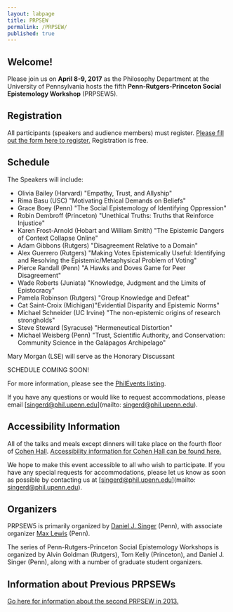 ```yaml
---
layout: labpage
title: PRPSEW
permalink: /PRPSEW/
published: true
---
```

## Welcome!

Please join us on **April 8-9, 2017** as the Philosophy Department at the University of Pennsylvania hosts the fifth **Penn-Rutgers-Princeton Social Epistemology Workshop** (PRPSEW5).

## Registration
All participants (speakers and audience members) must register.  [Please fill out the form here to register.](https://goo.gl/forms/cxecjVZsUFM4qkLi1)  Registration is free.

## Schedule

The Speakers will include:


- Olivia Bailey (Harvard) "Empathy, Trust, and Allyship"
- Rima Basu (USC) "Motivating Ethical Demands on Beliefs"
- Grace Boey (Penn) "The Social Epistemology of Identifying Oppression"
- Robin Dembroff (Princeton) "Unethical Truths: Truths that Reinforce Injustice"
- Karen Frost-Arnold (Hobart and William Smith) "The Epistemic Dangers of Context Collapse Online"
- Adam Gibbons (Rutgers) "Disagreement Relative to a Domain"
- Alex Guerrero (Rutgers) "Making Votes Epistemically Useful: Identifying and Resolving the Epistemic/Metaphysical Problem of Voting"
- Pierce Randall (Penn) "A Hawks and Doves Game for Peer Disagreement"
- Wade Roberts (Juniata) "Knowledge, Judgment and the Limits of Epistocracy"
- Pamela Robinson (Rutgers) "Group Knowledge and Defeat"
- Cat Saint-Croix (Michigan)"Evidential Disparity and Epistemic Norms"
- Michael Schneider (UC Irvine) "The non-epistemic origins of research strongholds"
- Steve Steward (Syracuse) "Hermeneutical Distortion"
- Michael Weisberg (Penn) "Trust, Scientific Authority, and Conservation: Community Science in the Galápagos Archipelago"

Mary Morgan (LSE) will serve as the Honorary Discussant


SCHEDULE COMING SOON!

For more information, please see the [PhilEvents listing](http://philevents.org/event/show/27513).

If you have any questions or would like to request accommodations, please email [singerd@phil.upenn.edu](mailto: singerd@phil.upenn.edu).

## Accessibility Information
All of the talks and meals except dinners will take place on the fourth floor of [Cohen Hall](http://www.facilities.upenn.edu/maps/locations/cohen-hall-claudia).  [Accessibility information for Cohen Hall can be found here.](http://www.facilities.upenn.edu/sites/default/files/pennaccess/PA0310-CohenHall.pdf)

We hope to make this event accessible to all who wish to participate.  If you have any special requests for accommodations, please let us know as soon as possible by contacting us at [singerd@phil.upenn.edu](mailto: singerd@phil.upenn.edu).

## Organizers
PRPSEW5 is primarily organized by [Daniel J. Singer](http://www.danieljsinger.com/) (Penn), with associate organizer [Max Lewis](https://philosophy.sas.upenn.edu/bio/lewis) (Penn).

The series of Penn-Rutgers-Princeton Social Epistemology Workshops is organized by Alvin Goldman (Rutgers), Tom Kelly (Princeton), and Daniel J. Singer (Penn), along with a number of graduate student organizers.

## Information about Previous PRPSEWs
[Go here for information about the second PRPSEW in 2013.](http://www.phil.upenn.edu/~singerd/PRPSEW14.html)
